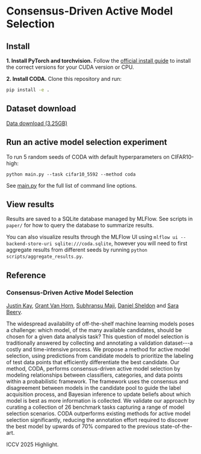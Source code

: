 # Consensus-Driven Active Model Selection 

## Install

**1. Install PyTorch and torchvision.** Follow the [official install guide](https://pytorch.org/get-started/locally/) to install the correct versions for your CUDA version or CPU.

**2. Install CODA.** Clone this repository and run:

```bash
pip install -e .
```

## Dataset download

[Data download (3.25GB)](https://drive.google.com/file/d/1H8zXwAGkkAQP5L1gofpeF69jeIZqzPaW/view?usp=sharing)

## Run an active model selection experiment

To run 5 random seeds of CODA with default hyperparameters on CIFAR10-high:

```python main.py --task cifar10_5592 --method coda```

See [main.py](main.py) for the full list of command line options.

## View results

Results are saved to a SQLite database managed by MLFlow. See scripts in `paper/` for how to query the database to summarize results. 

You can also visualize results through the MLFlow UI using `mlflow ui --backend-store-uri sqlite:///coda.sqlite`, however you will need to first aggregate results from different seeds by running `python scripts/aggregate_results.py`.

## Reference

### Consensus-Driven Active Model Selection

[Justin Kay](https://justinkay.github.io), [Grant Van Horn](https://gvanhorn38.github.io/), [Subhransu Maji](https://people.cs.umass.edu/~smaji/), [Daniel Sheldon](https://people.cs.umass.edu/~sheldon/) and [Sara Beery](https://beerys.github.io/).

The widespread availability of off-the-shelf machine learning models poses a challenge: which model, of the many available candidates, should be chosen for a given data analysis task? This question of model selection is traditionally answered by collecting and annotating a validation dataset---a costly and time-intensive process. We propose a method for active model selection, using predictions from candidate models to prioritize the labeling of test data points that efficiently differentiate the best candidate. Our method, CODA, performs consensus-driven active model selection by modeling relationships between classifiers, categories, and data points within a probabilistic framework. The framework uses the consensus and disagreement between models in the candidate pool to guide the label acquisition process, and Bayesian inference to update beliefs about which model is best as more information is collected. We validate our approach by curating a collection of 26 benchmark tasks capturing a range of model selection scenarios. CODA outperforms existing methods for active model selection significantly, reducing the annotation effort required to discover the best model by upwards of 70% compared to the previous state-of-the-art.

ICCV 2025 Highlight.

